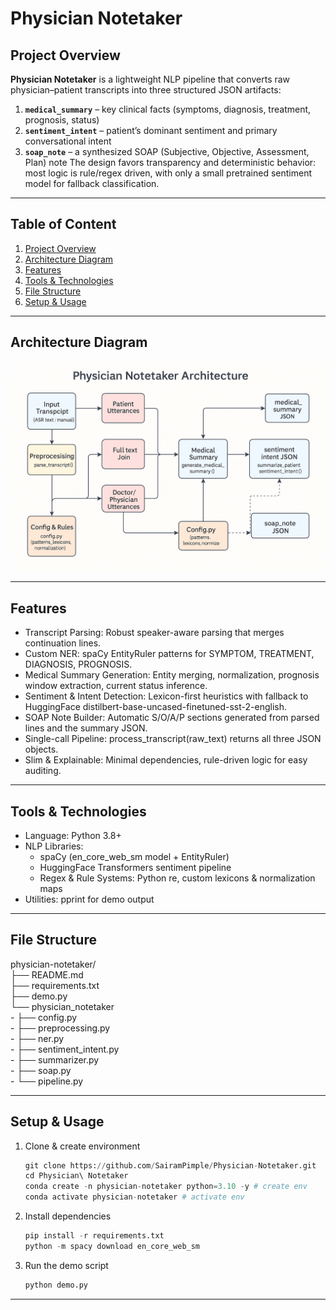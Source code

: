 # Physician Notetaker

## Project Overview
**Physician Notetaker** is a lightweight NLP pipeline that converts raw physician–patient transcripts into three structured JSON artifacts:

1. **`medical_summary`** – key clinical facts (symptoms, diagnosis, treatment, prognosis, status)  
2. **`sentiment_intent`** – patient’s dominant sentiment and primary conversational intent  
3. **`soap_note`** – a synthesized SOAP (Subjective, Objective, Assessment, Plan) note
The design favors transparency and deterministic behavior: most logic is rule/regex driven, with only a small pretrained sentiment model for fallback classification.

---

## Table of Content
1. [Project Overview](#project-overview)
2. [Architecture Diagram](#architecture-diagram)
3. [Features](#features)
4. [Tools & Technologies](#tools--technologies)
5. [File Structure](#file-structure)
6. [Setup & Usage](#setup--usage)

---

## Architecture Diagram
![Architecture Diagram](https://github.com/SairamPimple/Physician-Notetaker/blob/main/images/A_flowchart-style_diagram_titled_%22Physician_Noteta.png)

---

## Features
- Transcript Parsing: Robust speaker-aware parsing that merges continuation lines.
- Custom NER: spaCy EntityRuler patterns for SYMPTOM, TREATMENT, DIAGNOSIS, PROGNOSIS.
- Medical Summary Generation: Entity merging, normalization, prognosis window extraction, current status inference.
- Sentiment & Intent Detection: Lexicon-first heuristics with fallback to HuggingFace distilbert-base-uncased-finetuned-sst-2-english.
- SOAP Note Builder: Automatic S/O/A/P sections generated from parsed lines and the summary JSON.
- Single-call Pipeline: process_transcript(raw_text) returns all three JSON objects.
- Slim & Explainable: Minimal dependencies, rule-driven logic for easy auditing.

---

## Tools & Technologies
- Language: Python 3.8+
- NLP Libraries:
	- spaCy (en_core_web_sm model + EntityRuler)
	- HuggingFace Transformers sentiment pipeline
	- Regex & Rule Systems: Python re, custom lexicons & normalization maps
- Utilities: pprint for demo output

---

## File Structure
physician-notetaker/  
├── README.md   
├── requirements.txt  
├── demo.py  
└── physician_notetaker  
    - ├── config.py  
    - ├── preprocessing.py  
    - ├── ner.py  
    - ├── sentiment_intent.py  
    - ├── summarizer.py  
    - ├── soap.py  
    - └── pipeline.py  

---

## Setup & Usage
1. Clone & create environment
 	```python
	git clone https://github.com/SairamPimple/Physician-Notetaker.git
	cd Physician\ Notetaker
	conda create -n physician-notetaker python=3.10 -y # create env
	conda activate physician-notetaker # activate env
	```    

3. Install dependencies
   	```python
	pip install -r requirements.txt
	python -m spacy download en_core_web_sm
	```

4. Run the demo script
   	```python
	python demo.py

---
